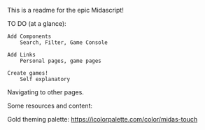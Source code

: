 This is a readme for the epic Midascript!

TO DO (at a glance):

    Add Components
        Search, Filter, Game Console

    Add Links
        Personal pages, game pages

    Create games!
        Self explanatory

Navigating to other pages.

Some resources and content:

Gold theming palette:
https://icolorpalette.com/color/midas-touch
